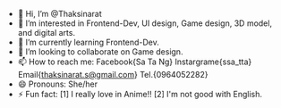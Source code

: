 - 👋 Hi, I’m @Thaksinarat
- 👀 I’m interested in Frontend-Dev, UI design, Game design, 3D model, and digital arts.
- 🌱 I’m currently learning Frontend-Dev.
- 💞️ I’m looking to collaborate on Game design.
- 📫 How to reach me: Facebook{Sa Ta Ng} Instargrame{ssa_tta} Email{thaksinarat.s@gmail.com} Tel.{0964052282}
- 😄 Pronouns: She/her
- ⚡ Fun fact: [1] I really love in Anime!! [2] I'm not good with English.

<!---
Thaksinarat/Thaksinarat is a ✨ special ✨ repository because its `README.md` (this file) appears on your GitHub profile.
You can click the Preview link to take a look at your changes.
--->
